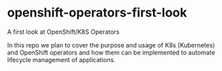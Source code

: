 # openshift-operators-first-look
A first look at OpenShift/K8S Operators

In this repo we plan to cover the purpose and usage of K8s (Kubernetes) and OpenShift operators and how them can be implemented to automate lifecycle management of applications.
